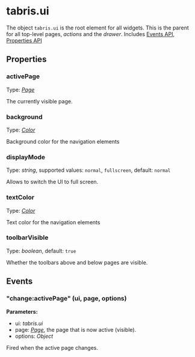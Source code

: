 ---
---
# tabris.ui
The object `tabris.ui` is the root element for all widgets. This is the parent for all top-level pages, *actions* and the *drawer*.
Includes [Events API](Events.md), [Properties API](Properties.md)

## Properties
### activePage
Type: *[Page](Page.md)*

The currently visible page.
### background
Type: *[Color](../types.md#color)*

Background color for the navigation elements
### displayMode
Type: *string*, supported values: `normal`, `fullscreen`, default: `normal`

Allows to switch the UI to full screen.
### textColor
Type: *[Color](../types.md#color)*

Text color for the navigation elements
### toolbarVisible
Type: *boolean*, default: `true`

Whether the toolbars above and below pages are visible.

## Events
### "change:activePage" (ui, page, options)

**Parameters:** 

- ui: *tabris.ui*
- page: *[Page](Page.md)*, the page that is now active (visible).
- options: *Object*

Fired when the active page changes.


